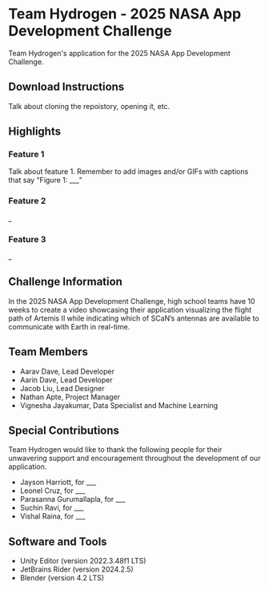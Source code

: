 # Team Hydrogen - 2025 NASA App Development Challenge
Team Hydrogen's application for the 2025 NASA App Development Challenge.

## Download Instructions
Talk about cloning the repoistory, opening it, etc.

## Highlights

### Feature 1
Talk about feature 1. Remember to add images and/or GIFs with captions that say "Figure 1: ___"

### Feature 2
_

### Feature 3
_

## Challenge Information
In the 2025 NASA App Development Challenge, high school teams have 10 weeks to create a video showcasing their application visualizing the flight path of Artemis II while indicating which of SCaN’s antennas are available to communicate with Earth in real-time.

## Team Members
- Aarav Dave, Lead Developer
- Aarin Dave, Lead Developer
- Jacob Liu, Lead Designer
- Nathan Apte, Project Manager
- Vignesha Jayakumar, Data Specialist and Machine Learning

## Special Contributions
Team Hydrogen would like to thank the following people for their unwavering support and encouragement throughout the development of our application.
- Jayson Harriott, for ___
- Leonel Cruz, for ___
- Parasanna Gurumallapla, for ___
- Suchin Ravi, for ___
- Vishal Raina, for ___

## Software and Tools
- Unity Editor (version 2022.3.48f1 LTS)
- JetBrains Rider (version 2024.2.5)
- Blender (version 4.2 LTS)
